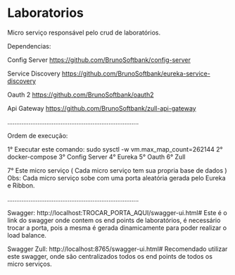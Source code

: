 # Laboratorios
Micro serviço responsável pelo crud de laboratórios.

Dependencias:

Config Server
https://github.com/BrunoSoftbank/config-server

Service Discovery
https://github.com/BrunoSoftbank/eureka-service-discovery

Oauth 2
https://github.com/BrunoSoftbank/oauth2

Api Gateway
https://github.com/BrunoSoftbank/zull-api-gateway

..........................................................................

Ordem de execução:

1° Executar este comando: sudo sysctl -w vm.max_map_count=262144
2° docker-compose
3° Config Server
4° Eureka
5° Oauth
6° Zull

7° Este micro serviço ( Cada micro serviço tem sua propria base de dados )
Obs: Cada micro serviço sobe com uma porta aleatória gerada pelo Eureka e Ribbon.

..........................................................................

Swagger:
http://localhost:TROCAR_PORTA_AQUI/swagger-ui.html#
Este é o link do swagger onde contem os end points de laboratórios, é necessário trocar a porta, pois a mesma é gerada dinamicamente para poder realizar o load balance.

Swagger Zull:
http://localhost:8765/swagger-ui.html#
Recomendado utilizar este swagger, onde são centralizados todos os end points de todos os micro serviços.
